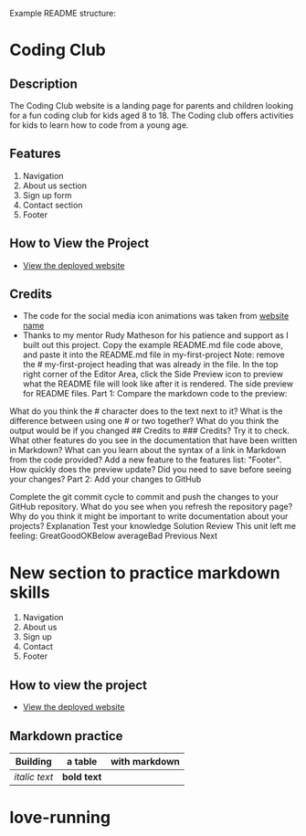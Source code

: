 Example README structure:

# Coding Club

## Description

The Coding Club website is a landing page for parents and children looking for a fun coding club for kids aged 8 to 18. The Coding club offers activities for kids to learn how to code from a young age.

## Features

1. Navigation
2. About us section
3. Sign up form
4. Contact section
5. Footer

## How to View the Project

- [View the deployed website](https://username.github.io/codingclub/)

## Credits

- The code for the social media icon animations was taken from [website name](https://username2.github.io/projectname/)
- Thanks to my mentor Rudy Matheson for his patience and support as I built out this project.
  Copy the example README.md file code above, and paste it into the README.md file in my-first-project
  Note: remove the # my-first-project heading that was already in the file.
  In the top right corner of the Editor Area, click the Side Preview icon to preview what the README file will look like after it is rendered.
  The side preview for README files.
  Part 1: Compare the markdown code to the preview:

What do you think the # character does to the text next to it? What is the difference between using one # or two together?
What do you think the output would be if you changed ## Credits to ### Credits? Try it to check.
What other features do you see in the documentation that have been written in Markdown? What can you learn about the syntax of a link in Markdown from the code provided?
Add a new feature to the features list: "Footer". How quickly does the preview update? Did you need to save before seeing your changes?
Part 2: Add your changes to GitHub

Complete the git commit cycle to commit and push the changes to your GitHub repository. What do you see when you refresh the repository page?
Why do you think it might be important to write documentation about your projects?
Explanation
Test your knowledge
Solution
Review
This unit left me feeling:
GreatGoodOKBelow averageBad
Previous
Next

# New section to practice markdown skills

1. Navigation
2. About us
3. Sign up
4. Contact
5. Footer

## How to view the project

- [View the deployed website](https://username.github.io/codingclub/)

## Markdown practice

| Building      | a table       | with markdown |
| ------------- | ------------- | ------------- |
| _italic text_ | **bold text** |
# love-running
